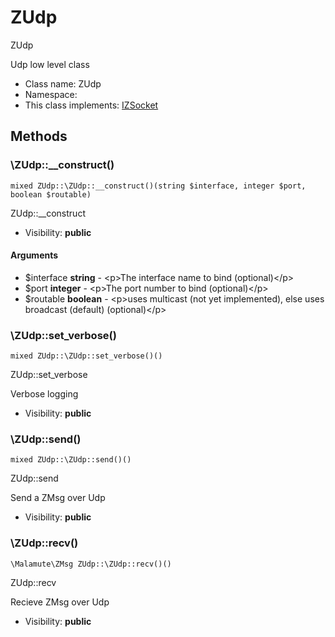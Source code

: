 ZUdp
===============

ZUdp

Udp low level class


* Class name: ZUdp
* Namespace: 
* This class implements: [IZSocket](IZSocket.md)






Methods
-------


### \ZUdp::__construct()

```
mixed ZUdp::\ZUdp::__construct()(string $interface, integer $port, boolean $routable)
```

ZUdp::__construct



* Visibility: **public**

#### Arguments

* $interface **string** - &lt;p&gt;The interface name to bind (optional)&lt;/p&gt;
* $port **integer** - &lt;p&gt;The port number to bind (optional)&lt;/p&gt;
* $routable **boolean** - &lt;p&gt;uses multicast (not yet implemented), else uses broadcast (default) (optional)&lt;/p&gt;



### \ZUdp::set_verbose()

```
mixed ZUdp::\ZUdp::set_verbose()()
```

ZUdp::set_verbose

Verbose logging

* Visibility: **public**



### \ZUdp::send()

```
mixed ZUdp::\ZUdp::send()()
```

ZUdp::send

Send a ZMsg over Udp

* Visibility: **public**



### \ZUdp::recv()

```
\Malamute\ZMsg ZUdp::\ZUdp::recv()()
```

ZUdp::recv

Recieve ZMsg over Udp

* Visibility: **public**



